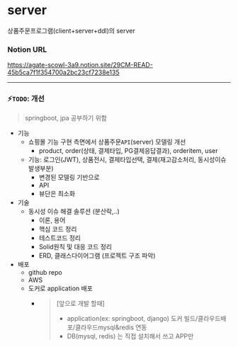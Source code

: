 # server
상품주문프로그램(client+server+ddl)의 server

### Notion URL
https://agate-scowl-3a9.notion.site/29CM-READ-45b5ca7f1f354700a2bc23cf7238e135

***

### ⚡`TODO`: 개선
> springboot, jpa 공부하기 위함

* 기능
  * 쇼핑몰 기능 구현 측면에서 상품주문`API`(server) 모델링 개선 
    * product, order(상태, 결제타입, PG결제응답결과), orderitem, user 
  * 기능: 로그인(JWT), 상품전시, 결제타입선택, 결제(재고감소처리, 동시성이슈발생부분)
    * 변경된 모델링 기반으로
    * API
    * 뷰단은 최소화
* 기술
  * 동시성 이슈 해결 솔루션 (분산락,..) 
    * 이론, 용어
    * 핵심 코드 정리
    * 테스트코드 정리
    * Solid원칙 및 대응 코드 정리
    * ERD, 클래스다이어그램 (프로젝트 구조 파악)
* 배포
  * github repo
  * AWS
  * 도커로 application 배포
    * > [앞으로 개발 할때]
      > - application(ex: springboot, django) 도커 빌드/클라우드배포/클라우드mysql&redis 연동
      > - DB(mysql, redis) 는 직접 설치해서 쓰고 APP만
